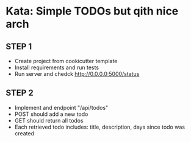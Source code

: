 # Kata: Simple TODOs but qith nice arch

## STEP 1

* Create project from cookicutter template
* Install requirements and run tests 
* Run server and chedck http://0.0.0.0:5000/status

## STEP 2 

* Implement and endpoint "/api/todos"
* POST should add a new todo
* GET should return all todos
* Each retrieved todo includes: title, description, days since todo was created


